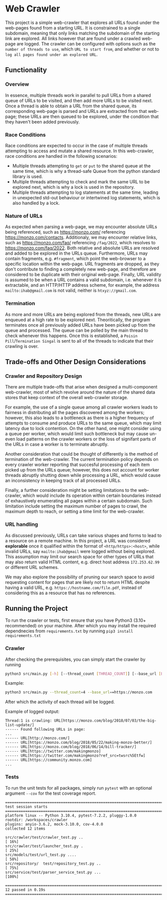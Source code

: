 # Web Crawler

This project is a simple web-crawler that explores all URLs found under the web-pages found from a starting URL. It is constrained to a single subdomain, meaning that only links matching the subdomain of the starting link are explored. All links however that are found under a crawled web-page are logged. The crawler can be configured with options such as the `number of threads to use`, which `URL to start from`, and whether or not to `log all pages found under an explored URL`.

## Functionality

### Overview
In essence, multiple threads work in parallel to pull URLs from a shared queue of URLs to be visited, and then add more URLs to be visited next. Once a thread is able to obtain a URL from the shared queue, its corresponding web-page is parsed and URLs are extracted from that web-page; these URLs are then queued to be explored, under the condition that they haven't been added previously.

### Race Conditions
Race conditions are expected to occur in the case of multiple threads attempting to access and mutate a shared resource. In this web-crawler, race conditions are handled in the following scenarios:
- Multiple threads attempting to `get` or `put` to the shared queue at the same time, which is why a thread-safe Queue from the python standard library is used.
- Multiple threads attempting to check and mark the same URL to be explored next, which is why a lock is used in the repository.
- Multiple threads attempting to log statements at the same time, leading in unexpected std-out behaviour or intertwined log statements, which is also handled by a lock.

### Nature of URLs
As expected when parsing a web-page, we may encounter absolute URLs being referenced, such as https://monzo.com/ referencing https://monzo.com/contacts. Additionaly, we may encounter relative links, such as https://monzo.com/faq/ referencing
`/faq/2022`, which resolves to https://monzo.com/faq/2022. Both relative and absolute URLs are resolved and added to be explored in the URLs queue. Furthermore, URLs may contain fragments, e.g. `#fragment`, which point the web-browser to a specific location within the web-page. URL fragments are dropped, as they don't contribute to finding a completely new web-page, and therefore are considered to be duplicate with their original web-page. Finally, 
URL validity is assumed to be when a URL contains a valid subdomain, i.e. whenever it is extractable, and an HTTP/HTTP address scheme, for example, the address `mailto:ihab@gmail.com` is not valid, neither is `htxyz://gmail.com`.

### Termination
As more and more URLs are being explored from the threads, new URLs are enqueued at a high rate to be explored next. Theoritically, the program terminates once all previously added URLs have been picked up from the queue and processed. The queue can be polled by the main thread to check whenever this happens. Once this is established, a `Poisin Pill`/`Termination Singal` is sent to all of the threads to indicate that their crawling is over.

## Trade-offs and Other Design Considerations

### Crawler and Repository Design
There are multiple trade-offs that arise when designed a multi-component web-crawler, most of which revolve around the nature of the shared data stores that keep context of the overall web-crawler storage. 

For example, the use of a single queue among all crawler workers leads to fairness in distributing all the pages discovered among the workers; however, this also leads to a bottleneck as there is a higher frequency of attempts to consume and produce URLs to the same queue, which may limit latency due to lock contention. On the other hand, one might consider using a queue per worker, which would limit such bottleneck but may cause un-even load patterns on the crawler workers or the loss of signifant parts of the URLs in case a worker is to terminate abruptly. 

Another consideration that could be thought of differently is the method of termination of the web-crawler. The current termination policy depends on every crawler worker reporting that succesful processing of each item picked up from the URLs queue; however, this does not account for worker threads abruptly shutting down while processing a URL, which would cause an inconsistency in keeping track of all processed URLs.

Finally, a further consideration might be setting limitations to the web-crawler, which would include its operation within certain boundaries instead of exhaustively enumerating all pages within a certain subdomain. Such limitation include setting the maximum number of pages to crawl, the maximum depth to reach, or setting a time limit for the web-crawler. 

### URL handling
As discussed previously, URLs can take various shapes and forms to lead to a resource on a remote machine. In this project, a URL was considered **explorable** once it qualified within the format of `<http/https>:<host>`, while invalid URLs, say `mailto:ihab@gmail` were logged without being explored. This assumption may limit our search space for other types of URLs that may also return valid HTML content, e.g. direct host address `172.253.62.99` or different URL schemes. 

We may also explore the possibility of pruning our search space to avoid requesting content for pages that are likely not to return HTML despite having a valid URL, e.g. `https://hostname.com/file.pdf`, instead of considering this as a resource that has no references.

## Running the Project
To run the crawler or tests, first ensure that you have Python3 (3.10+ recommended) on your machine. After which you may install the required dependnecies from `requirements.txt` by running `pip3 install requirements.txt`
### Crawler
After checking the prerequisites, you can simply start the crawler by running
```sh
python3 src/main.py [-h] [--thread_count [THREAD_COUNT]] [--base_url [BASE_URL]] [--skip_links_found]
```

Example:

```sh
python3 src/main.py --thread_count=4 --base_url==https://monzo.com
```

After which the activity of each thread will be logged. 

Example of logged output:

```
Thread:1 is crawling: URL[https://monzo.com/blog/2018/07/03/the-big-list-update/]
------ Found following URLs in page: 
...
------ URL[http://monzo.com/]
------ URL[https://monzo.com/blog/2018/05/22/making-monzo-better/]
------ URL[https://monzo.com/blog/2018/06/14/bill-tracker/]
------ URL[https://twitter.com/makingmonzo]
------ URL[https://twitter.com/makingmonzo?ref_src=twsrc%5Etfw]
------ URL[https://community.monzo.com]
...
```

### Tests
To run the unit tests for all packages, simply run `pytest` with an optional argument `--cov` for the test coverage report.

```
======================================================================================================================================== test session starts =========================================================================================================================================
platform linux -- Python 3.10.4, pytest-7.2.2, pluggy-1.0.0
rootdir: /workspaces/crawler
plugins: anyio-3.6.2, mock-3.10.0, cov-4.0.0
collected 12 items                                                                                                                                                                                                                                                                                   

src/crawler/test/crawler_test.py ..                                                                                                                                                                                                                                                            [ 16%]
src/crawler/test/launcher_test.py .                                                                                                                                                                                                                                                            [ 25%]
src/models/test/url_test.py ....                                                                                                                                                                                                                                                               [ 58%]
src/repository/  test/repository_test.py ..                                                                                                                                                                                                                                                    [ 75%]
src/service/test/parser_service_test.py ...                                                                                                                                                                                                                                                    [100%]

========================================================================================================================================= 12 passed in 0.19s =========================================================================================================================================
```
